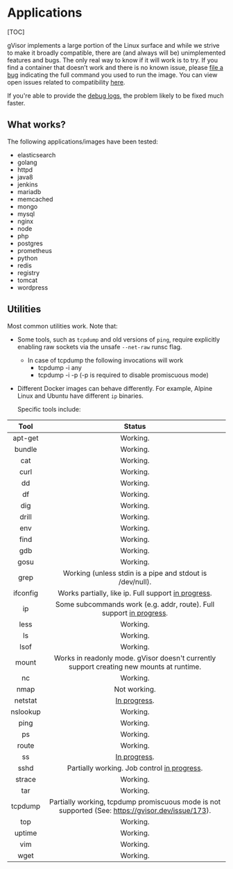 # Applications

[TOC]

gVisor implements a large portion of the Linux surface and while we strive to
make it broadly compatible, there are (and always will be) unimplemented
features and bugs. The only real way to know if it will work is to try. If you
find a container that doesn’t work and there is no known issue, please
[file a bug][bug] indicating the full command you used to run the image. You can
view open issues related to compatibility [here][issues].

If you're able to provide the [debug logs](../debugging/), the problem likely to
be fixed much faster.

## What works?

The following applications/images have been tested:

*   elasticsearch
*   golang
*   httpd
*   java8
*   jenkins
*   mariadb
*   memcached
*   mongo
*   mysql
*   nginx
*   node
*   php
*   postgres
*   prometheus
*   python
*   redis
*   registry
*   tomcat
*   wordpress

## Utilities

Most common utilities work. Note that:

*   Some tools, such as `tcpdump` and old versions of `ping`, require explicitly
    enabling raw sockets via the unsafe `--net-raw` runsc flag.
    * In case of tcpdump the following invocations will work
        * tcpdump -i any
        * tcpdump -i <device-name> -p  (-p is required to disable promiscuous mode)        
*   Different Docker images can behave differently. For example, Alpine Linux
    and Ubuntu have different `ip` binaries.

    Specific tools include:

<!-- mdformat off(don't wrap the table) -->

| Tool     | Status                                    |
|:--------:|:-----------------------------------------:|
| apt-get  | Working.                                  |
| bundle   | Working.                                  |
| cat      | Working.                                  |
| curl     | Working.                                  |
| dd       | Working.                                  |
| df       | Working.                                  |
| dig      | Working.                                  |
| drill    | Working.                                  |
| env      | Working.                                  |
| find     | Working.                                  |
| gdb      | Working.                                  |
| gosu     | Working.                                  |
| grep     | Working (unless stdin is a pipe and stdout is /dev/null). |
| ifconfig | Works partially, like ip. Full support [in progress](https://gvisor.dev/issue/578). |
| ip       | Some subcommands work (e.g. addr, route). Full support [in progress](https://gvisor.dev/issue/578). |
| less     | Working.                                  |
| ls       | Working.                                  |
| lsof     | Working.                                  |
| mount    | Works in readonly mode. gVisor doesn't currently support creating new mounts at runtime. |
| nc       | Working.                                  |
| nmap     | Not working.                              |
| netstat  | [In progress](https://gvisor.dev/issue/2112). |
| nslookup | Working.                                  |
| ping     | Working.                                  |
| ps       | Working.                                  |
| route    | Working.                                  |
| ss       | [In progress](https://gvisor.dev/issue/2114). |
| sshd     | Partially working. Job control [in progress](https://gvisor.dev/issue/154). |
| strace   | Working.                                  |
| tar      | Working.                                  |
| tcpdump  | Partially working, tcpdump promiscuous mode is not supported (See: https://gvisor.dev/issue/173). |
| top      | Working.                                  |
| uptime   | Working.                                  |
| vim      | Working.                                  |
| wget     | Working.                                  |

<!-- mdformat on -->

[bug]: https://github.com/google/gvisor/issues/new?title=Compatibility%20Issue:
[issues]: https://github.com/google/gvisor/issues?q=is%3Aissue+is%3Aopen+label%3A%22area%3A+compatibility%22

